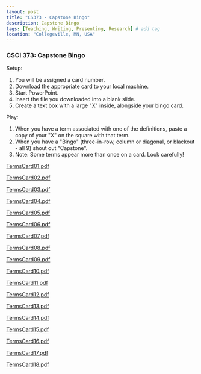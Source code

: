 ```yaml
---
layout: post
title: "CS373 - Capstone Bingo"
description: Capstone Bingo
tags: [Teaching, Writing, Presenting, Research] # add tag
location: "Collegeville, MN, USA"
---
```


### CSCI 373: Capstone Bingo

Setup:

1. You will be assigned a card number.
2. Download the appropriate card to your local machine.
3. Start PowerPoint.
4. Insert the file you downloaded into a blank slide.
5. Create a text box with a large "X" inside, alongside your bingo card.

Play:

1. When you have a term associated with one of the definitions, paste a copy of your "X" on the square with that term.
2. When you have a "Bingo" (three-in-row, column or diagonal, or blackout - all 9) shout out "Capstone".
3. Note: Some terms appear more than once on a card.  Look carefully!



[TermsCard01.pdf](https://maherou.github.io/Teaching/files/CS373/Bingo/TermsCard01.pdf)

[TermsCard02.pdf](https://maherou.github.io/Teaching/files/CS373/Bingo/TermsCard02.pdf)

[TermsCard03.pdf](https://maherou.github.io/Teaching/files/CS373/Bingo/TermsCard03.pdf)

[TermsCard04.pdf](https://maherou.github.io/Teaching/files/CS373/Bingo/TermsCard04.pdf)

[TermsCard05.pdf](https://maherou.github.io/Teaching/files/CS373/Bingo/TermsCard05.pdf)

[TermsCard06.pdf](https://maherou.github.io/Teaching/files/CS373/Bingo/TermsCard06.pdf)

[TermsCard07.pdf](https://maherou.github.io/Teaching/files/CS373/Bingo/TermsCard07.pdf)

[TermsCard08.pdf](https://maherou.github.io/Teaching/files/CS373/Bingo/TermsCard08.pdf)

[TermsCard09.pdf](https://maherou.github.io/Teaching/files/CS373/Bingo/TermsCard09.pdf)

[TermsCard10.pdf](https://maherou.github.io/Teaching/files/CS373/Bingo/TermsCard10.pdf)

[TermsCard11.pdf](https://maherou.github.io/Teaching/files/CS373/Bingo/TermsCard11.pdf)

[TermsCard12.pdf](https://maherou.github.io/Teaching/files/CS373/Bingo/TermsCard12.pdf)

[TermsCard13.pdf](https://maherou.github.io/Teaching/files/CS373/Bingo/TermsCard13.pdf)

[TermsCard14.pdf](https://maherou.github.io/Teaching/files/CS373/Bingo/TermsCard14.pdf)

[TermsCard15.pdf](https://maherou.github.io/Teaching/files/CS373/Bingo/TermsCard15.pdf)

[TermsCard16.pdf](https://maherou.github.io/Teaching/files/CS373/Bingo/TermsCard16.pdf)

[TermsCard17.pdf](https://maherou.github.io/Teaching/files/CS373/Bingo/TermsCard17.pdf)

[TermsCard18.pdf](https://maherou.github.io/Teaching/files/CS373/Bingo/TermsCard18.pdf)
